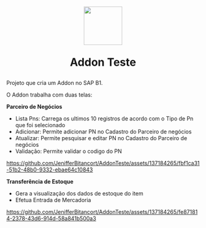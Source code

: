 <h1 align="center" >
    <img width="100" src="https://github.com/JenifferBitancort/AddonTeste/assets/137184265/4abbadf7-b400-42e5-ac87-36a5b77d750d" />   
<p>Addon Teste</p>
</h1>

Projeto que cria um Addon no SAP B1. 

O Addon trabalha com duas telas:

**Parceiro de Negócios**
- Lista Pns: Carrega os ultimos 10 registros de acordo com o Tipo de Pn que foi selecionado
- Adicionar: Permite adicionar PN no Cadastro do Parceiro de negócios
- Atualizar: Permite pesquisar e editar PN no Cadastro do Parceiro de negócios
- Validação: Permite validar o codigo do PN

https://github.com/JenifferBitancort/AddonTeste/assets/137184265/fbf1ca31-51b2-48b0-9332-ebae64c10843


**Transferência de Estoque**
- Gera a visualização dos dados de estoque do item
- Efetua Entrada de Mercadoria


https://github.com/JenifferBitancort/AddonTeste/assets/137184265/fe871814-2378-43d6-914d-58a841b500a3



